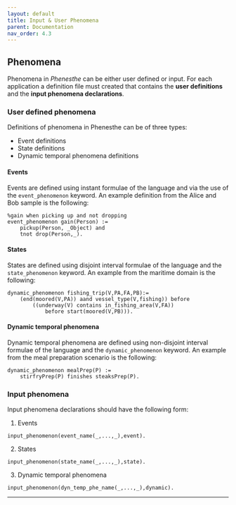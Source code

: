 ```yaml
---
layout: default
title: Input & User Phenomena
parent: Documentation
nav_order: 4.3
---
```

## Phenomena

Phenomena in _Phenesthe_ can be either user defined or input. For each application a definition file must created that contains the **user definitions** and the **input phenomena declarations**.

  
### User defined phenomena
Definitions of phenomena in Phenesthe can be of three types:
* Event definitions
* State definitions
* Dynamic temporal phenomena  definitions


#### Events
Events  are defined using instant formulae of the language and via the use of the `event_phenomenon` keyword. An example definition from the Alice and Bob sample is the following:
```
%gain when picking up and not dropping
event_phenomenon gain(Person) :=
    pickup(Person, _Object) and
    tnot drop(Person,_).
```

#### States
States are defined using disjoint interval formulae of the language and the `state_phenomenon` keyword. An example from the maritime domain is the following:
```
dynamic_phenomenon fishing_trip(V,PA,FA,PB):=
    (end(moored(V,PA)) aand vessel_type(V,fishing)) before
        ((underway(V) contains in_fishing_area(V,FA))
            before start(moored(V,PB))).
```
#### Dynamic temporal phenomena
Dynamic temporal phenomena are defined using non-disjoint interval formulae of the language and the `dynamic_phenomenon` keyword. An example from the meal preparation scenario is the following:
```
dynamic_phenomenon mealPrep(P) := 
	stirfryPrep(P) finishes steaksPrep(P).
```


### Input phenomena
Input phenomena declarations should have the following form:
1. Events
```
input_phenomenon(event_name(_,...,_),event).
```
2. States
```
input_phenomenon(state_name(_,...,_),state).
```
3. Dynamic temporal phenomena
```
input_phenomenon(dyn_temp_phe_name(_,...,_),dynamic).
```

---
